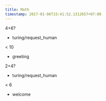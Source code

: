 ```yaml
---
title: Math
timestamp: 2017-01-06T15:41:52.1312657+07:00
---
```


4+6?
* turing/request_human

< 10
* greeting

2+4?
* turing/request_human

< 6
* welcome
